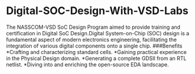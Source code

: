# Digital-SOC-Design-With-VSD-Labs
The NASSCOM-VSD SoC Design Program aimed to provide training and certification in Digital SoC Design.Digital System-on-Chip (SOC) design is a fundamental aspect of modern electronics engineering, facilitating the integration of various digital components onto a single chip.
###Benefits
*Crafting and characterizing standard cells.
*Gaining practical experience in the Physical Design domain.
*Generating a complete GDSII from an RTL netlist.
*Diving into and enriching the open-source EDA landscape.

